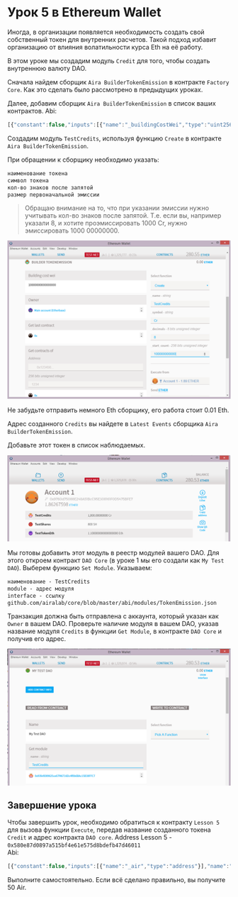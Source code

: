 # Урок 5 в Ethereum Wallet

Иногда, в организации появляется необходимость создать свой собственный токен для внутренних расчетов. Такой подход избавит организацию от влияния волатильности курса Eth на её работу.

В этом уроке мы создадим модуль `Credit` для того, чтобы создать внутреннюю валюту DAO.

Сначала найдем сборщик `Aira BuilderTokenEmission` в контракте `Factory Core`. Как это сделать было рассмотрено в предыдущих уроках.

Далее, добавим сборщик `Aira BuilderTokenEmission` в список ваших контрактов.
Abi:
```js
[{"constant":false,"inputs":[{"name":"_buildingCostWei","type":"uint256"}],"name":"setCost","outputs":[],"type":"function"},{"constant":false,"inputs":[{"name":"_owner","type":"address"}],"name":"delegate","outputs":[],"type":"function"},{"constant":true,"inputs":[],"name":"buildingCostWei","outputs":[{"name":"","type":"uint256"}],"type":"function"},{"constant":false,"inputs":[{"name":"_proposal","type":"address"}],"name":"setProposal","outputs":[],"type":"function"},{"constant":false,"inputs":[{"name":"_name","type":"string"},{"name":"_symbol","type":"string"},{"name":"_decimals","type":"uint8"},{"name":"_start_count","type":"uint256"}],"name":"create","outputs":[{"name":"","type":"address"}],"type":"function"},{"constant":true,"inputs":[],"name":"owner","outputs":[{"name":"","type":"address"}],"type":"function"},{"constant":false,"inputs":[{"name":"_cashflow","type":"address"}],"name":"setCashflow","outputs":[],"type":"function"},{"constant":true,"inputs":[],"name":"getLastContract","outputs":[{"name":"","type":"address"}],"type":"function"},{"constant":true,"inputs":[{"name":"","type":"address"},{"name":"","type":"uint256"}],"name":"getContractsOf","outputs":[{"name":"","type":"address"}],"type":"function"},{"inputs":[{"name":"_buildingCost","type":"uint256"},{"name":"_cashflow","type":"address"},{"name":"_proposal","type":"address"}],"type":"constructor"},{"anonymous":false,"inputs":[{"indexed":true,"name":"sender","type":"address"},{"indexed":true,"name":"instance","type":"address"}],"name":"Builded","type":"event"}]

```  
Создадим модуль `TestCredits`, используя функцию `Create` в контракте `Aira BuilderTokenEmission`.

При обращении к сборщику необходимо указать:

    наименование токена
    символ токена
    кол-во знаков после запятой
    размер первоначальной эмиссии

> Обращаю внимание на то, что при указании эмиссии нужно учитывать кол-во знаков после запятой. Т.е. если вы, например указали 8, и хотите проэмиссировать 1000 Cr, нужно эмиссировать 1000 00000000.

![Screenshot 29](/img/Screenshot_29.png)

Не забудьте отправить немного Eth сборщику, его работа стоит 0.01 Eth.

Адрес созданного `Credits` вы найдете в `Latest Events` сборщика `Aira BuilderTokenEmission`.

Добавьте этот токен в список наблюдаемых.

![Screenshot 30](/img/Screenshot_30.png)

Мы готовы добавить этот модуль в реестр модулей вашего DAO. Для этого откроем контракт `DAO Core` (в уроке 1 мы его создали как `My Test DAO`). Выберем функцию `Set Module`. Указываем:

    наименование - TestCredits
    module - адрес модуля
    interface - ссылку github.com/airalab/core/blob/master/abi/modules/TokenEmission.json  

Транзакция должна быть отправлена с аккаунта, который указан как `Owner` в вашем DAO. Проверьте наличие модуля в вашем DAO, указав название модуля `Credits` в функции `Get Module`, в контракте `DAO Core` и получив его адрес.

![Screenshot 31](/img/Screenshot_31.png)


## Завершение урока

Чтобы завершить урок, необходимо обратиться к контракту `Lesson 5` для вызова функции `Execute`, передав название созданного токена `Credit` и адрес контракта `DAO core`.
Address Lesson 5 - `0x580e87d0897a515bf4e61e575d8bdefb47d46011`  
Abi:
```js
[{"constant":false,"inputs":[{"name":"_air","type":"address"}],"name":"setToken","outputs":[],"type":"function"},{"constant":true,"inputs":[],"name":"reward","outputs":[{"name":"","type":"uint256"}],"type":"function"},{"constant":true,"inputs":[],"name":"air","outputs":[{"name":"","type":"address"}],"type":"function"},{"constant":false,"inputs":[{"name":"_reward","type":"uint256"}],"name":"setReward","outputs":[],"type":"function"},{"constant":false,"inputs":[{"name":"_owner","type":"address"}],"name":"delegate","outputs":[],"type":"function"},{"constant":true,"inputs":[],"name":"owner","outputs":[{"name":"","type":"address"}],"type":"function"},{"constant":true,"inputs":[{"name":"","type":"address"}],"name":"isPassed","outputs":[{"name":"","type":"bool"}],"type":"function"},{"constant":false,"inputs":[{"name":"_token_name","type":"string"},{"name":"_dao","type":"address"}],"name":"execute","outputs":[],"type":"function"},{"inputs":[{"name":"_air","type":"address"},{"name":"_reward","type":"uint256"}],"type":"constructor"}]

```  
Выполните самостоятельно. Если всё сделано правильно, вы получите 50 Air.
